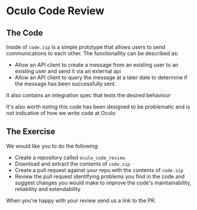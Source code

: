 # Oculo Code Review
## The Code
Inside of `code.zip` is a simple prototype that allows users to send communications to each other. The functionallity can be described as:
- Allow an API client to create a message from an existing user to an existing user and send it via an external api
- Allow an API client to query the message at a later date to determine if the message has been successfully sent.

It also contains an integration spec that tests the desired behaviour

It's also worth noting this code has been designed to be problematic and is not indicative of how we write code at Oculo

## The Exercise
We would like you to do the following:
- Create a repository called `oculo_code_review`
- Download and extract the contents of `code.zip`
- Create a pull request against your repo with the contents of `code.zip`
- Review the pull request identifying problems you find in the code and suggest changes you would make to improve
the code's maintainability, reliability and extendability

When you're happy with your review send us a link to the PR.
